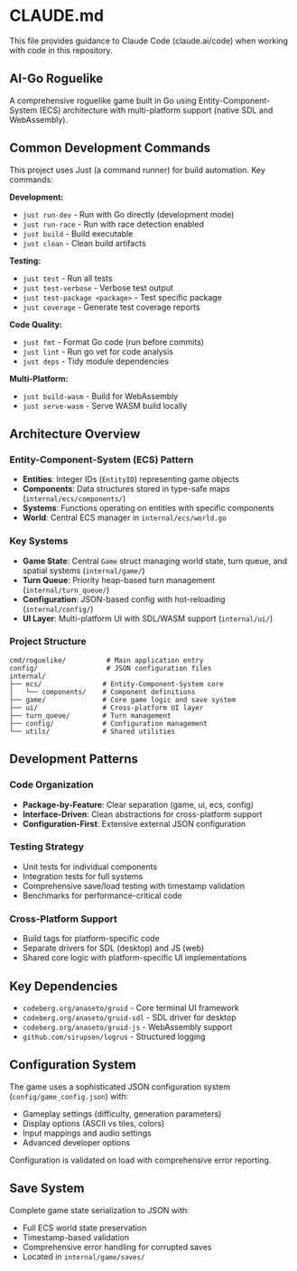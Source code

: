 # CLAUDE.md

This file provides guidance to Claude Code (claude.ai/code) when working with code in this repository.

## AI-Go Roguelike

A comprehensive roguelike game built in Go using Entity-Component-System (ECS) architecture with multi-platform support (native SDL and WebAssembly).

## Common Development Commands

This project uses Just (a command runner) for build automation. Key commands:

**Development:**
- `just run-dev` - Run with Go directly (development mode)
- `just run-race` - Run with race detection enabled
- `just build` - Build executable
- `just clean` - Clean build artifacts

**Testing:**
- `just test` - Run all tests
- `just test-verbose` - Verbose test output
- `just test-package <package>` - Test specific package
- `just coverage` - Generate test coverage reports

**Code Quality:**
- `just fmt` - Format Go code (run before commits)
- `just lint` - Run go vet for code analysis
- `just deps` - Tidy module dependencies

**Multi-Platform:**
- `just build-wasm` - Build for WebAssembly
- `just serve-wasm` - Serve WASM build locally

## Architecture Overview

### Entity-Component-System (ECS) Pattern
- **Entities**: Integer IDs (`EntityID`) representing game objects
- **Components**: Data structures stored in type-safe maps (`internal/ecs/components/`)
- **Systems**: Functions operating on entities with specific components
- **World**: Central ECS manager in `internal/ecs/world.go`

### Key Systems
- **Game State**: Central `Game` struct managing world state, turn queue, and spatial systems (`internal/game/`)
- **Turn Queue**: Priority heap-based turn management (`internal/turn_queue/`)
- **Configuration**: JSON-based config with hot-reloading (`internal/config/`)
- **UI Layer**: Multi-platform UI with SDL/WASM support (`internal/ui/`)

### Project Structure
```
cmd/roguelike/          # Main application entry
config/                 # JSON configuration files
internal/
├── ecs/               # Entity-Component-System core
│   └── components/    # Component definitions
├── game/              # Core game logic and save system
├── ui/                # Cross-platform UI layer
├── turn_queue/        # Turn management
├── config/            # Configuration management
└── utils/             # Shared utilities
```

## Development Patterns

### Code Organization
- **Package-by-Feature**: Clear separation (game, ui, ecs, config)
- **Interface-Driven**: Clean abstractions for cross-platform support
- **Configuration-First**: Extensive external JSON configuration

### Testing Strategy
- Unit tests for individual components
- Integration tests for full systems
- Comprehensive save/load testing with timestamp validation
- Benchmarks for performance-critical code

### Cross-Platform Support
- Build tags for platform-specific code
- Separate drivers for SDL (desktop) and JS (web)
- Shared core logic with platform-specific UI implementations

## Key Dependencies
- `codeberg.org/anaseto/gruid` - Core terminal UI framework
- `codeberg.org/anaseto/gruid-sdl` - SDL driver for desktop
- `codeberg.org/anaseto/gruid-js` - WebAssembly support
- `github.com/sirupsen/logrus` - Structured logging

## Configuration System
The game uses a sophisticated JSON configuration system (`config/game_config.json`) with:
- Gameplay settings (difficulty, generation parameters)
- Display options (ASCII vs tiles, colors)
- Input mappings and audio settings
- Advanced developer options

Configuration is validated on load with comprehensive error reporting.

## Save System
Complete game state serialization to JSON with:
- Full ECS world state preservation
- Timestamp-based validation
- Comprehensive error handling for corrupted saves
- Located in `internal/game/saves/`